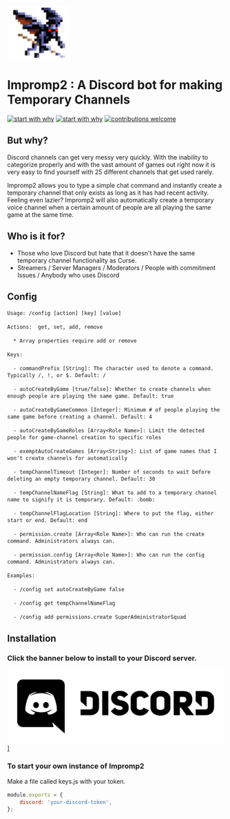 ![Impromp2 Logo](/img/Imp.png)

# Impromp2 : A Discord bot for making Temporary Channels

[![start with why](https://img.shields.io/badge/see-more-brightgreen.svg?style=flat)](www.justfansof.com) [![start with why](https://img.shields.io/badge/license-MIT-red.svg?style=flat)](https://raw.githubusercontent.com/lkzhao/Hero/master/LICENSE) [![contributions welcome](https://img.shields.io/badge/contributions-welcome-brightgreen.svg?style=flat)](https://github.com/Just-Fans-Of/Impromp2/issues)

## But why?

Discord channels can get very messy very quickly. With the inability to categorize properly and with the vast amount of games out right now it is very easy to find yourself with 25 different channels that get used rarely.

Impromp2 allows you to type a simple chat command and instantly create a temporary channel that only exists as long as it has had recent activity. Feeling even lazier? Impromp2 will also automatically create a temporary voice channel when a certain amount of people are all playing the same game at the same time.

## Who is it for?

* Those who love Discord but hate that it doesn't have the same temporary channel functionality as Curse.
* Streamers / Server Managers / Moderators / People with commitment Issues / Anybody who uses Discord

## Config
```
Usage: /config [action] [key] [value]

Actions:  get, set, add, remove

  * Array properties require add or remove

Keys:

  - commandPrefix [String]: The character used to denote a command. Typically /, !, or $. Default: /

  - autoCreateByGame [true/false]: Whether to create channels when enough people are playing the same game. Default: true

  - autoCreateByGameCommon [Integer]: Minimum # of people playing the same game before creating a channel. Default: 4

  - autoCreateByGameRoles [Array<Role Name>]: Limit the detected people for game-channel creation to specific roles

  - exemptAutoCreateGames [Array<String>]: List of game names that I won't create channels for automatically

  - tempChannelTimeout [Integer]: Number of seconds to wait before deleting an empty temporary channel. Default: 30

  - tempChannelNameFlag [String]: What to add to a temporary channel name to signify it is temporary. Default: :bomb:

  - tempChannelFlagLocation [String]: Where to put the flag, either start or end. Default: end

  - permission.create [Array<Role Name>]: Who can run the create command. Administrators always can.

  - permission.config [Array<Role Name>]: Who can run the config command. Administrators always can.

Examples:

  - /config set autoCreateByGame false

  - /config get tempChannelNameFlag

  - /config add permissions.create SuperAdministratorSquad
```

  
## Installation

### Click the banner below to install to your Discord server.

<a href="http://google.com.au/" rel="some text">![Discord Logo](/img/Black.png)]</a>

### To start your own instance of Impromp2

Make a file called keys.js with your token.

``` javascript
module.exports = {
    discord: 'your-discord-token',
};
```

